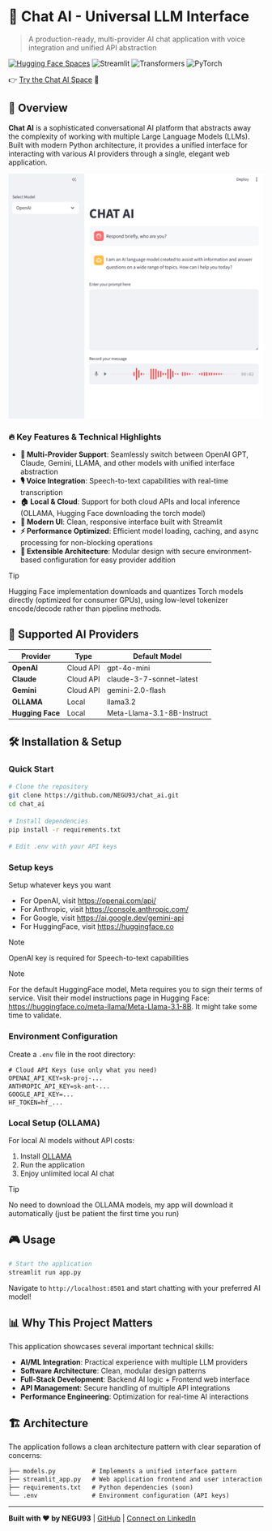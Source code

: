 # 🤖 Chat AI - Universal LLM Interface

> A production-ready, multi-provider AI chat application with voice integration and unified API abstraction

[![Hugging Face Spaces](https://img.shields.io/badge/HuggingFace-Spaces-blue?logo=huggingface)](https://huggingface.co/spaces/NEGU93/chat_ai)
![Streamlit](https://img.shields.io/badge/streamlit-1.28+-red.svg)
![Transformers](https://img.shields.io/badge/🤗_Transformers-4.30+-yellow.svg)
![PyTorch](https://img.shields.io/badge/PyTorch-2.0+-orange.svg)

👉 [Try the Chat AI Space](https://huggingface.co/spaces/NEGU93/chat_ai) 🤗

## 🎯 Overview

**Chat AI** is a sophisticated conversational AI platform that abstracts away the complexity of working with multiple Large Language Models (LLMs). Built with modern Python architecture, it provides a unified interface for interacting with various AI providers through a single, elegant web application.

![UI](static/Screenshot.png)

### 🔥 Key Features & Technical Highlights

- **🔄 Multi-Provider Support**: Seamlessly switch between OpenAI GPT, Claude, Gemini, LLAMA, and other models with unified interface abstraction
- **🎙️ Voice Integration**: Speech-to-text capabilities with real-time transcription
- **🏠 Local & Cloud**: Support for both cloud APIs and local inference (OLLAMA, Hugging Face downloading the torch model)
- **🎨 Modern UI**: Clean, responsive interface built with Streamlit
- **⚡ Performance Optimized**: Efficient model loading, caching, and async processing for non-blocking operations
- **🔧 Extensible Architecture**: Modular design with secure environment-based configuration for easy provider addition

> [!TIP]
> Hugging Face implementation downloads and quantizes Torch models directly (optimized for consumer GPUs), using low-level tokenizer encode/decode rather than pipeline methods.

## 🚀 Supported AI Providers

| Provider | Type | Default Model |
|----------|------|----------|
| **OpenAI** | Cloud API | gpt-4o-mini |
| **Claude** | Cloud API | claude-3-7-sonnet-latest |
| **Gemini** | Cloud API | gemini-2.0-flash |
| **OLLAMA** | Local | llama3.2 |
| **Hugging Face** | Local | Meta-Llama-3.1-8B-Instruct |

## 🛠️ Installation & Setup

### Quick Start

```bash
# Clone the repository
git clone https://github.com/NEGU93/chat_ai.git
cd chat_ai

# Install dependencies
pip install -r requirements.txt

# Edit .env with your API keys
```

### Setup keys

Setup whatever keys you want

- For OpenAI, visit https://openai.com/api/
- For Anthropic, visit https://console.anthropic.com/
- For Google, visit https://ai.google.dev/gemini-api
- For HuggingFace, visit https://huggingface.co

> [!NOTE]
> OpenAI key is required for Speech-to-text capabilities

> [!NOTE]
> For the default HuggingFace model, Meta requires you to sign their terms of service. Visit their model instructions page in Hugging Face: https://huggingface.co/meta-llama/Meta-Llama-3.1-8B. It might take some time to validate.

### Environment Configuration

Create a `.env` file in the root directory:

```env
# Cloud API Keys (use only what you need)
OPENAI_API_KEY=sk-proj-...
ANTHROPIC_API_KEY=sk-ant-...
GOOGLE_API_KEY=...
HF_TOKEN=hf_...
```

### Local Setup (OLLAMA)

For local AI models without API costs:

1. Install [OLLAMA](https://ollama.com/)
2. Run the application
3. Enjoy unlimited local AI chat

> [!TIP]
> No need to download the OLLAMA models, my app will download it automatically (just be patient the first time you run)

## 🎮 Usage

```bash
# Start the application
streamlit run app.py
```

Navigate to `http://localhost:8501` and start chatting with your preferred AI model!

## 📊 Why This Project Matters

This application showcases several important technical skills:

- **AI/ML Integration**: Practical experience with multiple LLM providers
- **Software Architecture**: Clean, modular design patterns
- **Full-Stack Development**: Backend AI logic + Frontend web interface
- **API Management**: Secure handling of multiple API integrations
- **Performance Engineering**: Optimization for real-time AI interactions

## 🏗️ Architecture

The application follows a clean architecture pattern with clear separation of concerns:

```
├── models.py          # Implements a unified interface pattern
├── streamlit_app.py   # Web application frontend and user interaction
├── requirements.txt   # Python dependencies (soon)
└── .env               # Environment configuration (API keys)
```

---

**Built with ❤️ by NEGU93** | [GitHub](https://github.com/NEGU93) | [Connect on LinkedIn](https://www.linkedin.com/in/jose-agustin-barrachina/)
